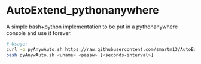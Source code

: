 # AutoExtend_pythonanywhere
A simple bash+python implementation to be put in a pythonanywhere console and use it forever.

```sh
# Usage:
curl -o pyAnywAuto.sh https://raw.githubusercontent.com/smartm13/AutoExtend_pythonanywhere/master/pythonAnywhere_AutoRefresh.sh
bash pyAnywAuto.sh <uname> <passw> [<seconds-interval>]
```
